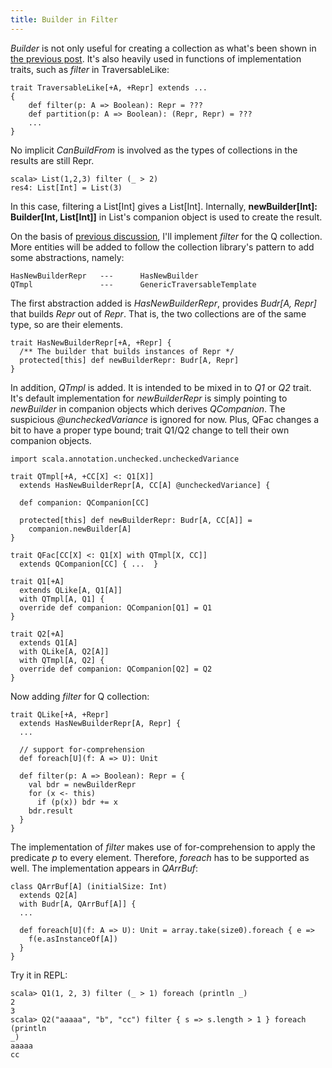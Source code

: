 ```yaml
---
title: Builder in Filter
---
```


_Builder_ is not only useful for creating a collection as what's been shown in
[the previous post](./2013-05-12-builder-basics.html). It's also heavily used
in functions of implementation traits, such as _filter_ in TraversableLike: 

    trait TraversableLike[+A, +Repr] extends ...
    {
        def filter(p: A => Boolean): Repr = ???
        def partition(p: A => Boolean): (Repr, Repr) = ???
        ...
    }

No implicit _CanBuildFrom_ is involved as the types of collections in the
results are still Repr. 

    scala> List(1,2,3) filter (_ > 2)
    res4: List[Int] = List(3)

In this case, filtering a List[Int] gives a List[Int]. Internally, 
__newBuilder[Int]: Builder[Int, List[Int]]__ in List's companion object is used 
to create the result. 

On the basis of [previous discussion](./2013-05-12-builder-basics.html), 
I'll implement _filter_ for the Q collection.
More entities will be added to follow the collection library's pattern to add 
some abstractions, namely:

    HasNewBuilderRepr   ---      HasNewBuilder
    QTmpl               ---      GenericTraversableTemplate


The first abstraction added is _HasNewBuilderRepr_, provides _Budr[A, Repr]_ that
builds _Repr_ out of _Repr_. That is, the two collections are of the same type,
so are their elements.


    trait HasNewBuilderRepr[+A, +Repr] {
      /** The builder that builds instances of Repr */
      protected[this] def newBuilderRepr: Budr[A, Repr]
    }


In addition, _QTmpl_ is added. It is intended to be mixed in to _Q1_ or _Q2_ 
trait. It's default implementation for _newBuilderRepr_ is simply pointing to 
_newBuilder_ in companion objects which derives _QCompanion_. The suspicious 
_@uncheckedVariance_ is ignored for now. Plus, QFac changes a bit to have
a proper type bound; trait Q1/Q2 change to tell their own companion objects.


    import scala.annotation.unchecked.uncheckedVariance

    trait QTmpl[+A, +CC[X] <: Q1[X]] 
      extends HasNewBuilderRepr[A, CC[A] @uncheckedVariance] {

      def companion: QCompanion[CC]

      protected[this] def newBuilderRepr: Budr[A, CC[A]] =
        companion.newBuilder[A]
    }

    trait QFac[CC[X] <: Q1[X] with QTmpl[X, CC]]
      extends QCompanion[CC] { ...  }

    trait Q1[+A]
      extends QLike[A, Q1[A]]
      with QTmpl[A, Q1] {
      override def companion: QCompanion[Q1] = Q1
    }

    trait Q2[+A]
      extends Q1[A]
      with QLike[A, Q2[A]]
      with QTmpl[A, Q2] {
      override def companion: QCompanion[Q2] = Q2
    }



Now adding _filter_ for Q collection:

    trait QLike[+A, +Repr]
      extends HasNewBuilderRepr[A, Repr] {
      ...

      // support for-comprehension
      def foreach[U](f: A => U): Unit

      def filter(p: A => Boolean): Repr = {
        val bdr = newBuilderRepr
        for (x <- this)
          if (p(x)) bdr += x
        bdr.result
      }
    }

The implementation of _filter_ makes use of for-comprehension to apply
the predicate _p_ to every element. Therefore, _foreach_ has to be supported as
well. The implementation appears in _QArrBuf_:

    class QArrBuf[A] (initialSize: Int)
      extends Q2[A]
      with Budr[A, QArrBuf[A]] {
      ...

      def foreach[U](f: A => U): Unit = array.take(size0).foreach { e =>
        f(e.asInstanceOf[A])
      }
    }

Try it in REPL:

    scala> Q1(1, 2, 3) filter (_ > 1) foreach (println _)
    2
    3
    scala> Q2("aaaaa", "b", "cc") filter { s => s.length > 1 } foreach (println
    _)
    aaaaa
    cc













